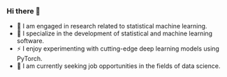 ### Hi there 👋

- 🔭 I am engaged in research related to statistical machine learning.
- 🤔 I specialize in the development of statistical and machine learning software.
- ⚡  I enjoy experimenting with cutting-edge deep learning models using PyTorch.
- 🌱 I am currently seeking job opportunities in the fields of data science.



<!--
**andyzhangstat/andyzhangstat** is a ✨ _special_ ✨ repository because its `README.md` (this file) appears on your GitHub profile.

Here are some ideas to get you started:

- 🔭 I’m currently working on statistics and machine learning
- 🌱 I’m currently learning ...
- 👯 I’m looking to collaborate on ...
- 🤔 I’m looking for help with ...
- 💬 Ask me about ...
- 📫 How to reach me: ...
- 😄 Pronouns: ...
- ⚡ Fun fact: ...
-->

